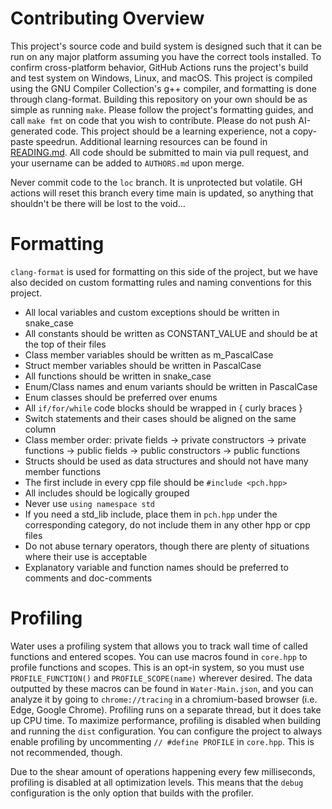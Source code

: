 # Contributing Overview
This project's source code and build system is designed such that it can be run on any major platform assuming you have the correct tools installed. To confirm cross-platform behavior, GitHub Actions runs the project's build and test system on Windows, Linux, and macOS. This project is compiled using the GNU Compiler Collection's g++ compiler, and formatting is done through clang-format. Building this repository on your own should be as simple as running `make`. Please follow the project's formatting guides, and call `make fmt` on code that you wish to contribute. Please do not push AI-generated code. This project should be a learning experience, not a copy-paste speedrun. Additional learning resources can be found in [READING.md](READING.md). All code should be submitted to main via pull request, and your username can be added to `AUTHORS.md` upon merge.

Never commit code to the `loc` branch. It is unprotected but volatile. GH actions will reset this branch every time main is updated, so anything that shouldn't be there will be lost to the void...

# Formatting
`clang-format` is used for formatting on this side of the project, but we have also decided on custom formatting rules and naming conventions for this project.
- All local variables and custom exceptions should be written in snake_case
- All constants should be written as CONSTANT_VALUE and should be at the top of their files
- Class member variables should be written as m_PascalCase
- Struct member variables should be written in PascalCase
- All functions should be written in snake_case
- Enum/Class names and enum variants should be written in PascalCase
- Enum classes should be preferred over enums
- All `if/for/while` code blocks should be wrapped in { curly braces }
- Switch statements and their cases should be aligned on the same column
- Class member order: private fields -> private constructors -> private functions -> public fields -> public constructors -> public functions
- Structs should be used as data structures and should not have many member functions
- The first include in every cpp file should be `#include <pch.hpp>`
- All includes should be logically grouped
- Never use `using namespace std`
- If you need a std_lib include, place them in `pch.hpp` under the corresponding category, do not include them in any other hpp or cpp files
- Do not abuse ternary operators, though there are plenty of situations where their use is acceptable
- Explanatory variable and function names should be preferred to comments and doc-comments

# Profiling
Water uses a profiling system that allows you to track wall time of called functions and entered scopes. You can use macros found in `core.hpp` to profile functions and scopes. This is an opt-in system, so you must use `PROFILE_FUNCTION()` and `PROFILE_SCOPE(name)` wherever desired. The data outputted by these macros can be found in `Water-Main.json`, and you can analyze it by going to `chrome://tracing` in a chromium-based browser (i.e. Edge, Google Chrome). Profiling runs on a separate thread, but it does take up CPU time. To maximize performance, profiling is disabled when building and running the `dist` configuration. You can configure the project to always enable profiling by uncommenting `// #define PROFILE` in `core.hpp`. This is not recommended, though.

Due to the shear amount of operations happening every few milliseconds, profiling is disabled at all optimization levels. This means that the `debug` configuration is the only option that builds with the profiler. 